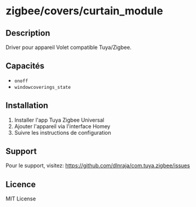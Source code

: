 # zigbee/covers/curtain_module

## Description

Driver pour appareil Volet compatible Tuya/Zigbee.

## Capacités

- `onoff`
- `windowcoverings_state`

## Installation

1. Installer l'app Tuya Zigbee Universal
2. Ajouter l'appareil via l'interface Homey
3. Suivre les instructions de configuration

## Support

Pour le support, visitez: https://github.com/dlnraja/com.tuya.zigbee/issues

## Licence

MIT License
